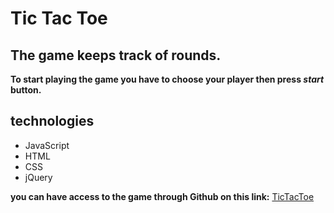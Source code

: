 # Tic Tac Toe
## The game keeps track of rounds.
**To start playing the game you have to choose your player then press _start_ button.**



## technologies
 * JavaScript
 * HTML
 * CSS
 * jQuery
 
__you can have access to the game through Github on this link:__
[TicTacToe](https://giti-mafakheri.github.io/project0/)
